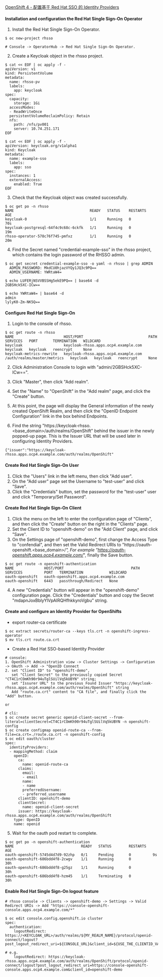 [OpenShift 4 - 配置基于 Red Hat SSO 的 Identity Providers](https://blog.csdn.net/weixin_43902588/article/details/105303056)

#### Installation and configuration the Red Hat Single Sign-On Operator
1. Install the Red Hat Single Sign-On Operator.  
~~~
$ oc new-project rhsso

# Console -> OperatorHub -> Red Hat Single Sign-On Operator.
~~~

2. Create a Keycloak object in the rhsso project.
~~~
$ cat << EOF | oc apply -f -
apiVersion: v1
kind: PersistentVolume
metadata:
  name: rhsso-pv
  labels:
    app: keycloak
spec:
  capacity:
    storage: 1Gi
  accessModes:      
  - ReadWriteOnce
  persistentVolumeReclaimPolicy: Retain
  nfs:
    path: /nfs/pv001
    server: 10.74.251.171
EOF

$ cat << EOF | oc apply -f -
apiVersion: keycloak.org/v1alpha1
kind: Keycloak
metadata:
  name: example-sso
  labels:
    app: sso
spec:
  instances: 1
  externalAccess:
    enabled: True
EOF
~~~

3. Check that the Keycloak object was created successfully.
~~~
$ oc get po -n rhsso
NAME                                   READY   STATUS    RESTARTS   AGE
keycloak-0                             1/1     Running   0          70s
keycloak-postgresql-64f4c9c68c-6ckfk   1/1     Running   0          19m
rhsso-operator-578c76f745-pmfxz        1/1     Running   0          20m
~~~

4. Find the Secret named "credential-example-sso" in the rhsso project, 
   which contains the login password of the RHSSO admin.
~~~
$ oc get secret credential-example-sso -o yaml -n rhsso | grep ADMIN 
  ADMIN_PASSWORD: MkdCU0hjazVYQy1JQ3c9PQ==
  ADMIN_USERNAME: YWRtaW4=

$ echo LUFERjNSVVBSSHg5ekE9PQ== | base64 -d
2GBSHck5XC-ICw==

$ echo YWRtaW4= | base64 -d
admin
lylyK0-Zm-NK5Q==
~~~

#### Configure Red Hat Single Sign-On
1. Login to the console of rhsso.
~~~
$ oc get route -n rhsso
NAME                       HOST/PORT                              PATH                          SERVICES   PORT       TERMINATION   WILDCARD
keycloak                   keycloak-rhsso.apps.ocp4.example.com                                 keycloak   keycloak   reencrypt     None
keycloak-metrics-rewrite   keycloak-rhsso.apps.ocp4.example.com   /auth/realms/master/metrics   keycloak   keycloak   reencrypt     None
~~~
2. Click Administration Console to login with "admin/2GBSHck5XC-ICw==".

3. Click "Master", then click "Add realm".

4. Set the "Name" to "OpenShift" in the "Add realm" page, and click the "Create" button.

5. At this point, the page will display the General information of the newly created OpenShift Realm, 
   and then click the "OpenID Endpoint Configuration" link in the box behind Endpoints.

6. Find the string "https://keycloak-rhsso.<base_domain>/auth/realms/OpenShift" behind the issuer in the newly popped-up page.
   This is the Issuer URL that will be used later in configuring Identity Providers.
~~~
{"issuer":"https://keycloak-rhsso.apps.ocp4.example.com/auth/realms/OpenShift"
~~~

#### Create Red Hat Single Sign-On User
1. Click the "Users" link in the left menu, then click "Add user".
2. On the "Add user" page set the Username to "test-user" and click "Save".
3. Click the "Credentials" button, set the password for the "test-user" user and click "Temporary/Set Password".


#### Create Red Hat Single Sign-On Client
1. Click the menu on the left to enter the configuration page of "Clients", 
   and then click the "Create" button on the right in the "Clients" page.
2. Set the Client ID to "openshift-demo" on the "Add Client" page, and click "Save".
3. On the Settings page of "openshift-demo", first change the Access Type to "confendial", 
   and then set the Valid Redirect URIs to "https://oauth-openshift.<base_domain>/*",
   For example "https://oauth-openshift.apps.ocp4.example.com/*", finally the Save button.
~~~
$ oc get route -n openshift-authentication
NAME              HOST/PORT                               PATH   SERVICES          PORT   TERMINATION            WILDCARD
oauth-openshift   oauth-openshift.apps.ocp4.example.com          oauth-openshift   6443   passthrough/Redirect   None
~~~

4. A new "Credentials" button will appear in the "openshift-demo" configuration page.
   Click the "Credentials" button and copy the Secret "mdapnJoxBblyYlVpAIRQHfhkkyroVgbu" string.

#### Create and configure an Identity Provider for OpenShifts
* export router-ca certificate
~~~
$ oc extract secrets/router-ca --keys tls.crt -n openshift-ingress-operator
$ mv tls.crt route.ca.crt
~~~

* Create a Red Hat SSO-based Identity Provider
~~~
# console:
1. OpenShift Administration view -> Cluster Settings -> Configuration -> OAuth -> Add -> "OpenID Connect
2. set "Client ID" to "openshift-demo", 
   set "Client Secret" to the previously copied Secret "CT4C1rCOmKh90r94uTglSUilVq5kUBYN" string; 
   set "Issurer URL" to the previous Found Issuer "https://keycloak-rhsso.apps.ocp4.example.com/auth/realms/OpenShift" string
   Add "route.ca.crt" content to "CA file", and finally click the "Add" button.

or

# cli:
$ oc create secret generic openid-client-secret --from-literal=clientSecret=CT4C1rCOmKh90r94uTglSUilVq5kUBYN -n openshift-config
$ oc create configmap openid-route-ca --from-file=ca.crt=./route.ca.crt -n openshift-config
$ oc edit oauth/cluster
spec:
  identityProviders:
  - mappingMethod: claim
    openID:
      ca:
        name: openid-route-ca
      claims:
        email:
        - email
        name:
        - name
        preferredUsername:
        - preferred_username
      clientID: openshift-demo
      clientSecret:
        name: openid-client-secret
      issuer: https://keycloak-rhsso.apps.ocp4.example.com/auth/realms/OpenShift
    type: OpenID
    name: openid
~~~

5. Wait for the oauth pod restart to complete.
~~~
$ oc get po -n openshift-authentication
NAME                               READY   STATUS        RESTARTS   AGE
oauth-openshift-5745d4d7d9-92zhp   0/1     Pending       0          9s
oauth-openshift-686bdd4f8-2cwgv    1/1     Running       0          30h
oauth-openshift-686bdd4f8-g25gz    1/1     Running       0          30h
oauth-openshift-686bdd4f8-hzm45    1/1     Terminating   0          30h
~~~

#### Enable Red Hat Single Sign-On logout feature
~~~
# rhsso console -> Clients -> openshift-demo -> Settings -> Valid Redirect URIs -> Add "https://console-openshift-console.apps.ocp4.example.com/*"

$ oc edit console.config.openshift.io cluster
spec:
  authentication:
    logoutRedirect: https://<KEYCLOAK_URL>/auth/realms/${MY_REALM_NAME}/protocol/openid-connect/logout?post_logout_redirect_uri=${CONSOLE_URL}&client_id=${USE_THE_CLIENTID_VALUE_FROM_OAUTH_CONFIG}

# e.g.
    logoutRedirect: https://keycloak-rhsso.apps.ocp4.example.com/auth/realms/OpenShift/protocol/openid-connect/logout?post_logout_redirect_uri=https://console-openshift-console.apps.ocp4.example.com&client_id=openshift-demo
~~~

